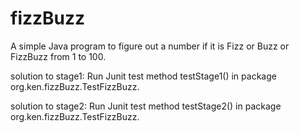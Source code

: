 # fizzBuzz
A simple Java program to figure out a number if it is Fizz or Buzz or FizzBuzz from 1 to 100.

solution to stage1:
  Run Junit test method testStage1() in package org.ken.fizzBuzz.TestFizzBuzz.

solution to stage2:
  Run Junit test method testStage2() in package org.ken.fizzBuzz.TestFizzBuzz.
